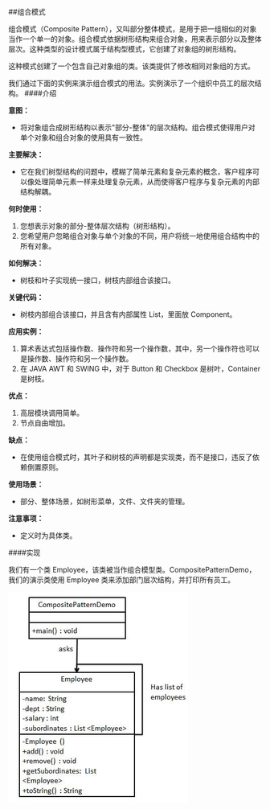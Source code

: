 ##组合模式

组合模式（Composite Pattern），又叫部分整体模式，是用于把一组相似的对象当作一个单一的对象。组合模式依据树形结构来组合对象，用来表示部分以及整体层次。这种类型的设计模式属于结构型模式，它创建了对象组的树形结构。

这种模式创建了一个包含自己对象组的类。该类提供了修改相同对象组的方式。

我们通过下面的实例来演示组合模式的用法。实例演示了一个组织中员工的层次结构。
####介绍

**意图：**
* 将对象组合成树形结构以表示"部分-整体"的层次结构。组合模式使得用户对单个对象和组合对象的使用具有一致性。

**主要解决：**
* 它在我们树型结构的问题中，模糊了简单元素和复杂元素的概念，客户程序可以像处理简单元素一样来处理复杂元素，从而使得客户程序与复杂元素的内部结构解耦。

**何时使用：**
1. 您想表示对象的部分-整体层次结构（树形结构）。 
2. 您希望用户忽略组合对象与单个对象的不同，用户将统一地使用组合结构中的所有对象。

**如何解决：**
* 树枝和叶子实现统一接口，树枝内部组合该接口。

**关键代码：**
* 树枝内部组合该接口，并且含有内部属性 List，里面放 Component。

**应用实例：**
1. 算术表达式包括操作数、操作符和另一个操作数，其中，另一个操作符也可以是操作数、操作符和另一个操作数。 
2. 在 JAVA AWT 和 SWING 中，对于 Button 和 Checkbox 是树叶，Container 是树枝。

**优点：**
1. 高层模块调用简单。 
2. 节点自由增加。

**缺点：**
* 在使用组合模式时，其叶子和树枝的声明都是实现类，而不是接口，违反了依赖倒置原则。

**使用场景：**
* 部分、整体场景，如树形菜单，文件、文件夹的管理。

**注意事项：**
* 定义时为具体类。

####实现

我们有一个类 Employee，该类被当作组合模型类。CompositePatternDemo，我们的演示类使用 Employee 类来添加部门层次结构，并打印所有员工。

![avatar](CompositePattern.jpg)

